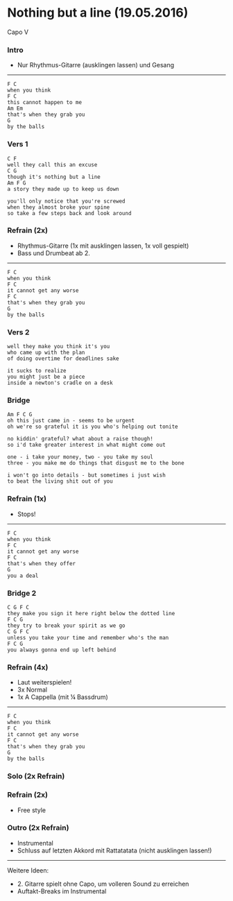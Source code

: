 Nothing but a line (19.05.2016)
===============================

Capo V

### Intro

* Nur Rhythmus-Gitarre (ausklingen lassen) und Gesang

---

	F C
	when you think
	F C
	this cannot happen to me
	Am Em
	that's when they grab you
	G
	by the balls

### Vers 1

	C F
	well they call this an excuse
	C G
	though it's nothing but a line
	Am F G
	a story they made up to keep us down

	you'll only notice that you're screwed
	when they almost broke your spine
	so take a few steps back and look around

### Refrain (2x)

* Rhythmus-Gitarre (1x mit ausklingen lassen, 1x voll gespielt)
* Bass und Drumbeat ab 2.

---

	F C
	when you think
	F C
	it cannot get any worse
	F C
	that's when they grab you
	G
	by the balls

### Vers 2

	well they make you think it's you
	who came up with the plan
	of doing overtime for deadlines sake

	it sucks to realize
	you might just be a piece
	inside a newton's cradle on a desk

### Bridge

	Am F C G
	oh this just came in - seems to be urgent
	oh we're so grateful it is you who's helping out tonite

	no kiddin' grateful? what about a raise though!
	so i'd take greater interest in what might come out

	one - i take your money, two - you take my soul
	three - you make me do things that disgust me to the bone

	i won't go into details - but sometimes i just wish
	to beat the living shit out of you

### Refrain (1x)

* Stops!

---

	F C
	when you think
	F C
	it cannot get any worse
	F C
	that's when they offer
	G
	you a deal

### Bridge 2

	C G F C
	they make you sign it here right below the dotted line
	F C G
	they try to break your spirit as we go
	C G F C
	unless you take your time and remember who's the man
	F C G
	you always gonna end up left behind

### Refrain (4x)

* Laut weiterspielen!
* 3x Normal
* 1x A Cappella (mit ¼ Bassdrum)

---

	F C
	when you think
	F C
	it cannot get any worse
	F C
	that's when they grab you
	G
	by the balls

### Solo (2x Refrain)

### Refrain (2x)

* Free style

### Outro (2x Refrain)

* Instrumental
* Schluss auf letzten Akkord mit Rattatatata (nicht ausklingen lassen!)

----

Weitere Ideen:

* 2\. Gitarre spielt ohne Capo, um volleren Sound zu erreichen
* Auftakt-Breaks im Instrumental
